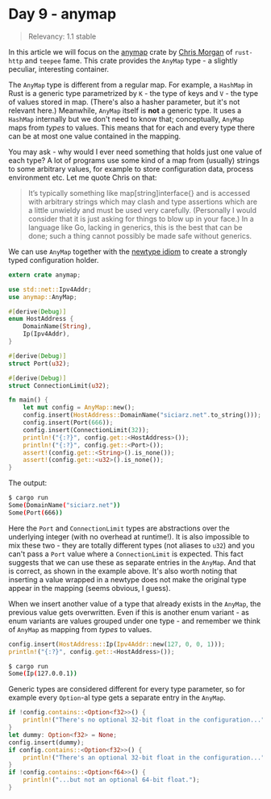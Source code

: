 # Day 9 - anymap

> Relevancy: 1.1 stable

In this article we will focus on the [anymap](https://crates.io/crates/anymap) crate by [Chris Morgan](http://chrismorgan.info/) of `rust-http` and `teepee` fame. This crate provides the `AnyMap` type - a slightly peculiar, interesting container.

The `AnyMap` type is different from a regular map. For example, a `HashMap` in Rust is a generic type parametrized by `K` - the type of keys and `V` - the type of values stored in map. (There's also a hasher parameter, but it's not relevant here.) Meanwhile, `AnyMap` itself is **not** a generic type. It uses a `HashMap` internally but we don't need to know that; conceptually, `AnyMap` maps from *types* to values. This means that for each and every type there can be at most one value contained in the mapping.

You may ask - why would I ever need something that holds just one value of each type? A lot of programs use some kind of a map from (usually) strings to some arbitrary values, for example to store configuration data, process environment etc. Let me quote Chris on that:

> It’s typically something like map[string]interface{} and is accessed with arbitrary strings which may clash and type assertions which are a little unwieldy and must be used very carefully. (Personally I would consider that it is just asking for things to blow up in your face.) In a language like Go, lacking in generics, this is the best that can be done; such a thing cannot possibly be made safe without generics.

We can use `AnyMap` together with the [newtype idiom](http://aturon.github.io/features/types/newtype.html) to create a strongly typed configuration holder.

```rust
extern crate anymap;

use std::net::Ipv4Addr;
use anymap::AnyMap;

#[derive(Debug)]
enum HostAddress {
    DomainName(String),
    Ip(Ipv4Addr),
}

#[derive(Debug)]
struct Port(u32);

#[derive(Debug)]
struct ConnectionLimit(u32);

fn main() {
    let mut config = AnyMap::new();
    config.insert(HostAddress::DomainName("siciarz.net".to_string()));
    config.insert(Port(666));
    config.insert(ConnectionLimit(32));
    println!("{:?}", config.get::<HostAddress>());
    println!("{:?}", config.get::<Port>());
    assert!(config.get::<String>().is_none());
    assert!(config.get::<u32>().is_none());
}
```

The output:

```sh
$ cargo run
Some(DomainName("siciarz.net"))
Some(Port(666))
```

Here the `Port` and `ConnectionLimit` types are abstractions over the underlying integer (with no overhead at runtime!). It is also impossible to mix these two - they are totally different types (not aliases to `u32`) and you can't pass a `Port` value where a `ConnectionLimit` is expected. This fact suggests that we can use these as separate entries in the `AnyMap`. And that is correct, as shown in the example above. It's also worth noting that inserting a value wrapped in a newtype does not make the original type appear in the mapping (seems obvious, I guess).

When we insert another value of a type that already exists in the `AnyMap`, the previous value gets overwritten. Even if this is another enum variant - as enum variants are values grouped under one type - and remember we think of `AnyMap` as mapping from *types* to values.

```rust
config.insert(HostAddress::Ip(Ipv4Addr::new(127, 0, 0, 1)));
println!("{:?}", config.get::<HostAddress>());
```

```sh
$ cargo run
Some(Ip(127.0.0.1))
```

Generic types are considered different for every type parameter, so for example every `Option`-al type gets a separate entry in the `AnyMap`.

```rust
if !config.contains::<Option<f32>>() {
    println!("There's no optional 32-bit float in the configuration...");
}
let dummy: Option<f32> = None;
config.insert(dummy);
if config.contains::<Option<f32>>() {
    println!("There's an optional 32-bit float in the configuration...");
}
if !config.contains::<Option<f64>>() {
    println!("...but not an optional 64-bit float.");
}
```

